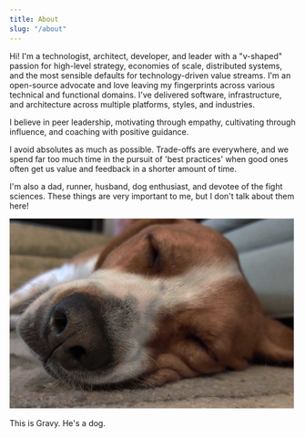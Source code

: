 ```yaml
---
title: About
slug: "/about"
---
```


Hi!
I'm a technologist, architect, developer, and leader with a "v-shaped" passion for high-level strategy,
economies of scale, distributed systems, and the most sensible defaults for technology-driven value streams.
I'm an open-source advocate and love leaving my fingerprints across various technical and functional domains.
I've delivered software, infrastructure, and architecture across multiple platforms, styles, and industries.

I believe in peer leadership, motivating through empathy, cultivating through influence,
and coaching with positive guidance.

I avoid absolutes as much as possible.
Trade-offs are everywhere,
and we spend far too much time in the pursuit of 'best practices' when good ones often get us value and feedback in a shorter amount of time.

I'm also a dad, runner, husband, dog enthusiast, and devotee of the fight sciences. These things are very important to
me, but I don't talk about them here!

![Gravy](./sleepydog.jpg)

This is Gravy. He's a dog.